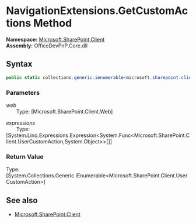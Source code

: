 # NavigationExtensions.GetCustomActions Method  
**Namespace:** [Microsoft.SharePoint.Client](Microsoft.SharePoint.Client.md)  
**Assembly:** OfficeDevPnP.Core.dll  
## Syntax
```C#
public static collections.generic.ienumerable<microsoft.sharepoint.client.usercustomaction> GetCustomActions(Web web,Expression<Func<UserCustomAction, Object>>[] expressions)
```
### Parameters
*web*  
&emsp;&emsp;Type: [Microsoft.SharePoint.Client.Web] 
&emsp;&emsp;  
  
*expressions*  
&emsp;&emsp;Type: [System.Linq.Expressions.Expression<System.Func<Microsoft.SharePoint.Client.UserCustomAction,System.Object>>[]] 
&emsp;&emsp;  
  
### Return Value
Type: [System.Collections.Generic.IEnumerable<Microsoft.SharePoint.Client.UserCustomAction>]  

## See also
- [Microsoft.SharePoint.Client](Microsoft.SharePoint.Client.md)
